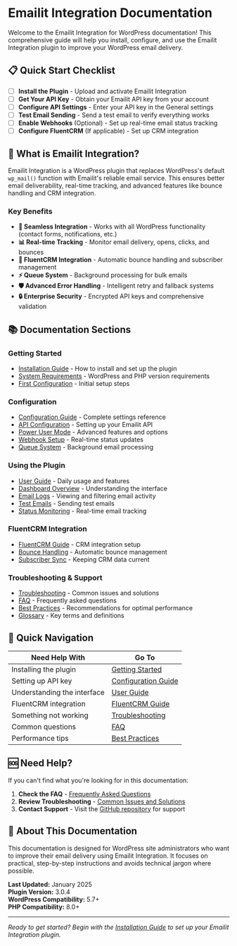 # Emailit Integration Documentation

Welcome to the Emailit Integration for WordPress documentation! This comprehensive guide will help you install, configure, and use the Emailit Integration plugin to improve your WordPress email delivery.

## 📋 Quick Start Checklist

- [ ] **Install the Plugin** - Upload and activate Emailit Integration
- [ ] **Get Your API Key** - Obtain your Emailit API key from your account
- [ ] **Configure API Settings** - Enter your API key in the General settings
- [ ] **Test Email Sending** - Send a test email to verify everything works
- [ ] **Enable Webhooks** (Optional) - Set up real-time email status tracking
- [ ] **Configure FluentCRM** (If applicable) - Set up CRM integration

## 🚀 What is Emailit Integration?

Emailit Integration is a WordPress plugin that replaces WordPress's default `wp_mail()` function with Emailit's reliable email service. This ensures better email deliverability, real-time tracking, and advanced features like bounce handling and CRM integration.

### Key Benefits

- **🔄 Seamless Integration** - Works with all WordPress functionality (contact forms, notifications, etc.)
- **📊 Real-time Tracking** - Monitor email delivery, opens, clicks, and bounces
- **🤝 FluentCRM Integration** - Automatic bounce handling and subscriber management
- **⚡ Queue System** - Background processing for bulk emails
- **🛡️ Advanced Error Handling** - Intelligent retry and fallback systems
- **🔒 Enterprise Security** - Encrypted API keys and comprehensive validation

## 📚 Documentation Sections

### Getting Started
- [Installation Guide](getting-started.md) - How to install and set up the plugin
- [System Requirements](getting-started.md#system-requirements) - WordPress and PHP version requirements
- [First Configuration](getting-started.md#first-configuration) - Initial setup steps

### Configuration
- [Configuration Guide](configuration.md) - Complete settings reference
- [API Configuration](configuration.md#api-configuration) - Setting up your Emailit API
- [Power User Mode](configuration.md#power-user-mode) - Advanced features and options
- [Webhook Setup](configuration.md#webhook-setup) - Real-time status updates
- [Queue System](configuration.md#queue-system) - Background email processing

### Using the Plugin
- [User Guide](user-guide.md) - Daily usage and features
- [Dashboard Overview](user-guide.md#dashboard-overview) - Understanding the interface
- [Email Logs](user-guide.md#email-logs) - Viewing and filtering email activity
- [Test Emails](user-guide.md#test-emails) - Sending test emails
- [Status Monitoring](user-guide.md#status-monitoring) - Real-time email tracking

### FluentCRM Integration
- [FluentCRM Guide](fluentcrm-integration.md) - CRM integration setup
- [Bounce Handling](fluentcrm-integration.md#bounce-handling) - Automatic bounce management
- [Subscriber Sync](fluentcrm-integration.md#subscriber-synchronization) - Keeping CRM data current

### Troubleshooting & Support
- [Troubleshooting](troubleshooting.md) - Common issues and solutions
- [FAQ](faq.md) - Frequently asked questions
- [Best Practices](best-practices.md) - Recommendations for optimal performance
- [Glossary](glossary.md) - Key terms and definitions

## 🎯 Quick Navigation

| Need Help With | Go To |
|---|---|
| Installing the plugin | [Getting Started](getting-started.md) |
| Setting up API key | [Configuration Guide](configuration.md#api-configuration) |
| Understanding the interface | [User Guide](user-guide.md) |
| FluentCRM integration | [FluentCRM Guide](fluentcrm-integration.md) |
| Something not working | [Troubleshooting](troubleshooting.md) |
| Common questions | [FAQ](faq.md) |
| Performance tips | [Best Practices](best-practices.md) |

## 🆘 Need Help?

If you can't find what you're looking for in this documentation:

1. **Check the FAQ** - [Frequently Asked Questions](faq.md)
2. **Review Troubleshooting** - [Common Issues and Solutions](troubleshooting.md)
3. **Contact Support** - Visit the [GitHub repository](https://github.com/apooley/emailit-integration) for support

## 📖 About This Documentation

This documentation is designed for WordPress site administrators who want to improve their email delivery using Emailit Integration. It focuses on practical, step-by-step instructions and avoids technical jargon where possible.

**Last Updated:** January 2025  
**Plugin Version:** 3.0.4  
**WordPress Compatibility:** 5.7+  
**PHP Compatibility:** 8.0+

---

*Ready to get started? Begin with the [Installation Guide](getting-started.md) to set up your Emailit Integration plugin.*
